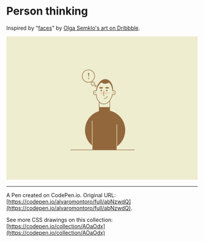 # Person thinking

Inspired by "[faces](https://dribbble.com/shots/13972666-faces)" by [Olga Semklo's art on Dribbble](https://dribbble.com/Olgasemklo).

![Person thinking](https://github.com/alvaromontoro/CSS-Illustrations/blob/master/illustrations/people/person-thinking/person-thinking.png?raw=true)

---

A Pen created on CodePen.io. Original URL: [https://codepen.io/alvaromontoro/full/abNzwdQ](https://codepen.io/alvaromontoro/full/abNzwdQ).

See more CSS drawings on this collection: [https://codepen.io/collection/AOaOdx](https://codepen.io/collection/AOaOdx)
